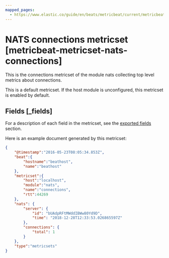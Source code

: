 ```yaml
---
mapped_pages:
  - https://www.elastic.co/guide/en/beats/metricbeat/current/metricbeat-metricset-nats-connections.html
---
```


<!-- This file is generated! See scripts/docs_collector.py -->

# NATS connections metricset [metricbeat-metricset-nats-connections]

This is the connections metricset of the module nats collecting top level metrics about connections.

This is a default metricset. If the host module is unconfigured, this metricset is enabled by default.

## Fields [_fields]

For a description of each field in the metricset, see the [exported fields](/reference/metricbeat/exported-fields-nats.md) section.

Here is an example document generated by this metricset:

```json
{
    "@timestamp":"2016-05-23T08:05:34.853Z",
    "beat":{
        "hostname":"beathost",
        "name":"beathost"
    },
    "metricset":{
        "host":"localhost",
        "module":"nats",
        "name":"connections",
        "rtt":44269
    },
    "nats": {
        "server": {
            "id": "bUAdpRFtMWddIBWw80Yd9D",
            "time": "2018-12-28T12:33:53.026865597Z"
        },
        "connections": {
            "total": 1
        }
    },
    "type":"metricsets"
}
```
